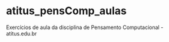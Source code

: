 # atitus_pensComp_aulas
Exercícios de aula da disciplina de Pensamento Computacional - atitus.edu.br
